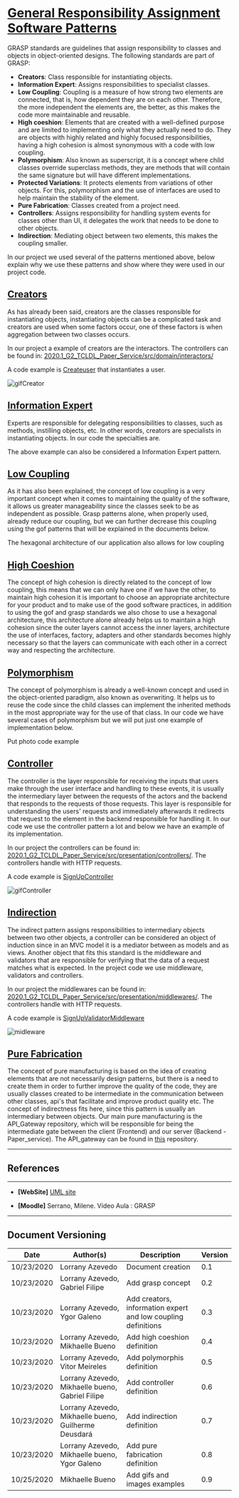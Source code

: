 <span id="grasp"></span>
# **<a href="#grasp">General Responsibility Assignment Software Patterns</a>**


GRASP standards are guidelines that assign responsibility to classes and objects in object-oriented designs. The following standards are part of GRASP:

- **Creators**: Class responsible for instantiating objects.
- **Information Expert**: Assigns responsibilities to specialist classes. 
- **Low Coupling**: Coupling is a measure of how strong two elements are connected, that is, how dependent they are on each other. Therefore, the more independent the elements are, the better, as this makes the code more maintainable and reusable.
- **High coeshion**: Elements that are created with a well-defined purpose and are limited to implementing only what they actually need to do. They are objects with highly related and highly focused responsibilities, having a high cohesion is almost synonymous with a code with low coupling.
- **Polymorphism**: Also known as superscript, it is a concept where child classes override superclass methods, they are methods that will contain the same signature but will have different implementations.
- **Protected Variations**: It protects elements from variations of other objects. For this, polymorphism and the use of interfaces are used to help maintain the stability of the element.
- **Pure Fabrication**: Classes created from a project need.
- **Controllers**: Assigns responsibility for handling system events for classes other than UI, it delegates the work that needs to be done to other objects.
- **Indirection**: Mediating object between two elements, this makes the coupling smaller. 

In our project we used several of the patterns mentioned above, below explain why we use these patterns and show where they were used in our project code. 

<span id="creator"></span>
## **<a href="#Creator">Creators</a>**

As has already been said, creators are the classes responsible for instantiating objects, instantiating objects can be a complicated task and creators are used when some factors occur, one of these factors is when aggregation between two classes occurs.

In our project a example of creators are the interactors. The controllers can be found in: [2020.1_G2_TCLDL_Paper_Service/src/domain/interactors/](https://github.com/UnBArqDsw/2020.1_G2_TCLDL_Paper_Service/tree/master/src/domain/interactors)


A code example is [Createuser](https://github.com/UnBArqDsw/2020.1_G2_TCLDL_Paper_Service/blob/master/src/presentation/controllers/SignUpController.ts) that instantiates a user.

![gifCreator](./images/interactorExample.jpg)

<span id="sp"></span>
## **<a href="#sp">Information Expert</a>**

Experts are responsible for delegating responsibilities to classes, such as methods, instilling objects, etc. In other words, creators are specialists in instantiating objects. In our code the specialties are.

The above example can also be considered a Information Expert pattern.

<span id="lc"></span>
## **<a href="#lc">Low Coupling</a>**

As it has also been explained, the concept of low coupling is a very important concept when it comes to maintaining the quality of the software, it allows us greater manageability since the classes seek to be as independent as possible. Grasp patterns alone, when properly used, already reduce our coupling, but we can further decrease this coupling using the gof patterns that will be explained in the documents below.

The hexagonal architecture of our application also allows for low coupling

<span id="hc"></span>
## **<a href="#hc">High Coeshion</a>**

The concept of high cohesion is directly related to the concept of low coupling, this means that we can only have one if we have the other, to maintain high cohesion it is important to choose an appropriate architecture for your product and to make use of the good software practices, in addition to using the gof and grasp standards we also chose to use a hexagonal architecture, this architecture alone already helps us to maintain a high cohesion since the outer layers cannot access the inner layers, architecture the use of interfaces, factory, adapters and other standards becomes highly necessary so that the layers can communicate with each other in a correct way and respecting the architecture.

<span id="pl"></span>
## **<a href="#pl">Polymorphism</a>**

The concept of polymorphism is already a well-known concept and used in the object-oriented paradigm, also known as overwriting. It helps us to reuse the code since the child classes can implement the inherited methods in the most appropriate way for the use of that class. In our code we have several cases of polymorphism but we will put just one example of implementation below.

Put photo code example

<span id="cont"></span>
## **<a href="#cont">Controller</a>**

The controller is the layer responsible for receiving the inputs that users make through the user interface and handling to these events, it is usually the intermediary layer between the requests of the actors and the backend that responds to the requests of those requests. This layer is responsible for understanding the users' requests and immediately afterwards it redirects that request to the element in the backend responsible for handling it. In our code we use the controller pattern a lot and below we have an example of its implementation.

In our project the controllers can be found in: [2020.1_G2_TCLDL_Paper_Service/src/presentation/controllers/](https://github.com/UnBArqDsw/2020.1_G2_TCLDL_Paper_Service/tree/master/src/presentation/controllers). The controllers handle with HTTP requests.


A code example is [SignUpController](https://github.com/UnBArqDsw/2020.1_G2_TCLDL_Paper_Service/blob/master/src/presentation/controllers/SignUpController.ts) 

![gifController](./images/controllerExample.jpg)



<span id="ind"></span>
## **<a href="#ind">Indirection</a>**

The indirect pattern assigns responsibilities to intermediary objects between two other objects, a controller can be considered an object of induction since in an MVC model it is a mediator between as models and as views. Another object that fits this standard is the middleware and validators that are responsible for verifying that the data of a request matches what is expected. In the project code we use middleware, validators and controllers.

In our project the middlewares can be found in: [2020.1_G2_TCLDL_Paper_Service/src/presentation/middlewares/](https://github.com/UnBArqDsw/2020.1_G2_TCLDL_Paper_Service/tree/master/src/presentation/middlewares). The controllers handle with HTTP requests.


A code example is [SignUpValidatorMiddleware](https://github.com/UnBArqDsw/2020.1_G2_TCLDL_Paper_Service/blob/master/src/presentation/middlewares/SignUpValidatorMiddleware.ts) 

![midleware](./images/midlewareExample.jpg)

<span id="pf"></span>
## **<a href="#pf">Pure Fabrication</a>**

The concept of pure manufacturing is based on the idea of creating elements that are not necessarily design patterns, but there is a need to create them in order to further improve the quality of the code, they are usually classes created to be intermediate in the communication between other classes, api's that facilitate and improve product quality etc. The concept of indirectness fits here, since this pattern is usually an intermediary between objects. Our main pure manufacturing is the API_Gateway repository, which will be responsible for being the intermediate gate between the client (Frontend) and our server (Backend - Paper_service). The API_gateway can be found in [this](https://github.com/UnBArqDsw/2020.1_G2_TCLDL_API_Gateway_Service) repository.


---
## References
---

- **[WebSite]** <a href="https://www.uml-diagrams.org/package-diagrams-overview.html">UML site</a>

- **[Moodle]** Serrano, Milene. Vídeo Aula : GRASP


---

## Document Versioning

| Date       | Author(s)                                            | Description                                                   | Version |
| ---------- | ---------------------------------------------------- | ------------------------------------------------------------- | ------- |
| 10/23/2020 | Lorrany Azevedo                                      | Document creation                                             | 0.1     |
| 10/23/2020 | Lorrany Azevedo, Gabriel Filipe                      | Add grasp concept                                             | 0.2     |
| 10/23/2020 | Lorrany Azevedo, Ygor Galeno                         | Add creators, information expert and low coupling definitions | 0.3     |
| 10/23/2020 | Lorrany Azevedo, Mikhaelle Bueno                     | Add high coeshion definition                                  | 0.4     |
| 10/23/2020 | Lorrany Azevedo, Vitor Meireles                      | Add polymorphis definition                                    | 0.5     |
| 10/23/2020 | Lorrany Azevedo, Mikhaelle bueno, Gabriel Filipe     | Add controller definition                                     | 0.6     |
| 10/23/2020 | Lorrany Azevedo, Mikhaelle bueno, Guilherme Deusdará | Add indirection definition                                    | 0.7     |
| 10/23/2020 | Lorrany Azevedo, Mikhaelle bueno, Ygor Galeno        | Add pure fabrication definition                               | 0.8     |
| 10/25/2020 | Mikhaelle Bueno       | Add gifs and images examples                        | 0.9     |